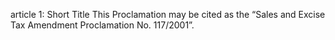 article 1: Short Title
This Proclamation may be cited as the “Sales and Excise Tax Amendment Proclamation No. 117&#x2F;2001”. 
<ul>
</ul>